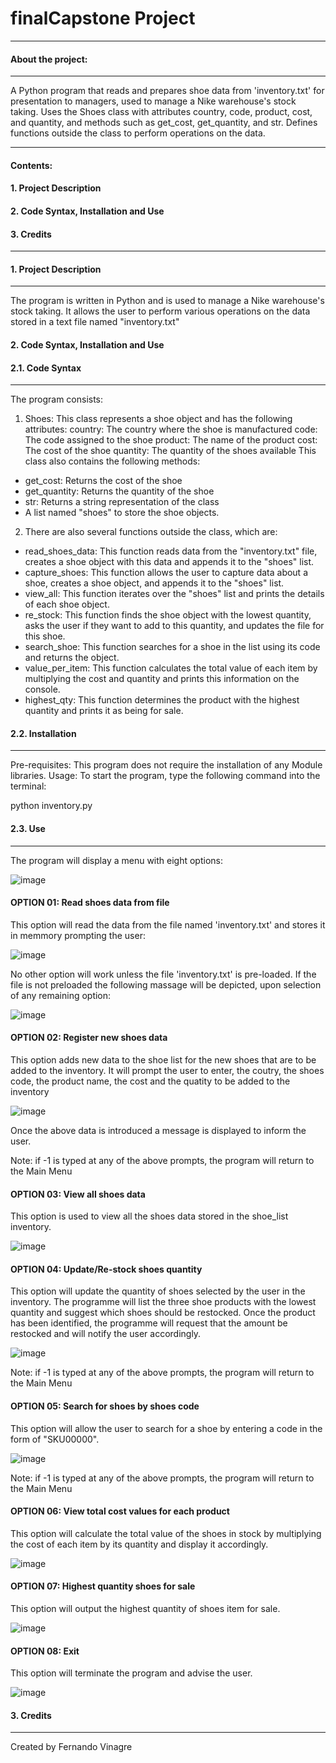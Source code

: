 # finalCapstone Project
-----------------------------------------------------------------------------------------------------------------------------------------

#### About the project:
-----------------------
A Python program that reads and prepares shoe data from 'inventory.txt' for presentation to managers,  used to manage a Nike warehouse's stock taking. Uses the Shoes class with attributes country, code, product, cost, and quantity, and methods such as get_cost, get_quantity, and str. Defines functions outside the class to perform operations on the data.

-----------------------------------------------------------------------------------------------------------------------------------------

#### Contents:
#### 1. Project Description
#### 2. Code Syntax, Installation and Use
#### 3. Credits
-----------------------------------------------------------------------------------------------------------------------------------------

#### 1. Project Description
-----------------------
The program is written in Python and is used to manage a Nike warehouse's stock taking. It allows the user to perform various operations on the data stored in a text file named "inventory.txt"

#### 2. Code Syntax, Installation and Use
#### 2.1. Code Syntax
-----------------------
The program consists:
1) Shoes: This class represents a shoe object and has the following attributes: country: The country where the shoe is manufactured code: The code assigned to the shoe product: The name of the product cost: The cost of the shoe quantity: The quantity of the shoes available
This class also contains the following methods:
- get_cost: Returns the cost of the shoe
- get_quantity: Returns the quantity of the shoe
- str: Returns a string representation of the class
- A list named "shoes" to store the shoe objects.
2) There are also several functions outside the class, which are:
- read_shoes_data: This function reads data from the "inventory.txt" file, creates a shoe object with this data and appends it to the "shoes" list.
- capture_shoes: This function allows the user to capture data about a shoe, creates a shoe object, and appends it to the "shoes" list.
- view_all: This function iterates over the "shoes" list and prints the details of each shoe object.
- re_stock: This function finds the shoe object with the lowest quantity, asks the user if they want to add to this quantity, and updates the file for this shoe.
- search_shoe: This function searches for a shoe in the list using its code and returns the object.
- value_per_item: This function calculates the total value of each item by multiplying the cost and quantity and prints this information on the console.
- highest_qty: This function determines the product with the highest quantity and prints it as being for sale.


#### 2.2. Installation
-----------------------
Pre-requisites: This program does not require the installation of any Module libraries.
Usage: To start the program, type the following command into the terminal:

  python inventory.py


#### 2.3. Use
-----------------------
The program will display a menu with eight options:

![image](https://user-images.githubusercontent.com/57161263/218339123-7f8c5f97-bc65-465f-8ebc-26a142a128e1.png)


#### OPTION 01: Read shoes data from file
This option will read the data from the file named 'inventory.txt' and stores it in memmory prompting the user:

![image](https://user-images.githubusercontent.com/57161263/218339580-bb3135af-3240-495e-bbdc-aff18aa3bde7.png)

No other option will work unless the file 'inventory.txt' is pre-loaded. If the file is not preloaded the following massage will be depicted, upon selection of any remaining option:

![image](https://user-images.githubusercontent.com/57161263/218339545-2eb1f7a0-88b8-4168-b1fb-11a935634594.png)


#### OPTION 02: Register new shoes data
This option adds new data to the shoe list for the new shoes that are to be added to the inventory.
It will prompt the user to enter, the coutry, the shoes code, the product name, the cost and the quatity to be added to the inventory

![image](https://user-images.githubusercontent.com/57161263/218340158-183672d3-413b-4924-8c7e-476e79cef8e4.png)

Once the above data is introduced a message is displayed to inform the user.

Note: if -1 is typed at any of the above prompts, the program will return to the Main Menu


#### OPTION 03: View all shoes data
This option is used to view all the shoes data stored in the shoe_list inventory.

![image](https://user-images.githubusercontent.com/57161263/218340474-094eb8f6-186f-427f-95a3-71411006ffc8.png)


#### OPTION 04: Update/Re-stock shoes quantity
This option will update the quantity of shoes selected by the user in the inventory.
The programme will list the three shoe products with the lowest quantity and suggest which shoes should be restocked.
Once the product has been identified, the programme will request that the amount be restocked and will notify the user accordingly.

![image](https://user-images.githubusercontent.com/57161263/218340558-4e92d7e0-13e4-40b7-98ca-1501248e2f30.png)

Note: if -1 is typed at any of the above prompts, the program will return to the Main Menu


#### OPTION 05: Search for shoes by shoes code
This option will allow the user to search for a shoe by entering a code in the form of "SKU00000".

![image](https://user-images.githubusercontent.com/57161263/218340962-991e535f-9927-4de6-b923-1cc6003a3cb5.png)

Note: if -1 is typed at any of the above prompts, the program will return to the Main Menu


#### OPTION 06: View total cost values for each product 
This option will calculate the total value of the shoes in stock by multiplying the cost of each item by its quantity and display it accordingly.

![image](https://user-images.githubusercontent.com/57161263/218341046-331b58da-9579-4634-a4fb-a76296a869e2.png)


#### OPTION 07: Highest quantity shoes for sale 
This option will output the highest quantity of shoes item for sale.

![image](https://user-images.githubusercontent.com/57161263/218341090-43a54fef-ab4a-40c2-83c0-9a3c549ffe57.png)


#### OPTION 08: Exit 
This option will terminate the program and advise the user.

![image](https://user-images.githubusercontent.com/57161263/218341164-04038f42-e939-4e2d-b22a-5fdc1f7d0a42.png)


#### 3. Credits
-----------------------
Created by Fernando Vinagre
